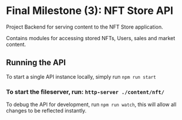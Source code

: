# Final Milestone (3): NFT Store API

Project Backend for serving content to the NFT Store application.

Contains modules for accessing stored NFTs, Users, sales and market content.

## Running the API

To start a single API instance locally, simply run 
```npm run start```
### To start the fileserver, run: `http-server ./content/nft/`



To debug the API for development, run
```npm run watch```,
this will allow all changes to be reflected instantly.
